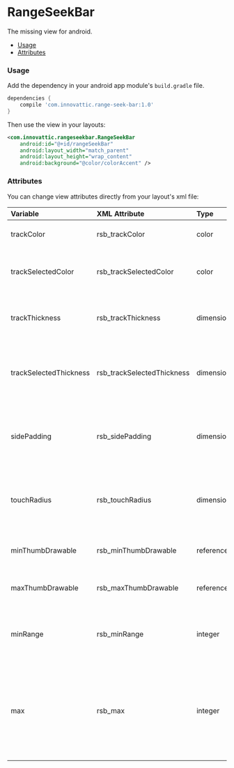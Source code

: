 # RangeSeekBar

The missing view for android.

- [Usage](#usage)
- [Attributes](#attributes)

### Usage

Add the dependency in your android app module's `build.gradle` file.

```gradle
dependencies {
    compile 'com.innovattic.range-seek-bar:1.0'
}
```

Then use the view in your layouts:

```xml
<com.innovattic.rangeseekbar.RangeSeekBar
    android:id="@+id/rangeSeekBar"
    android:layout_width="match_parent"
    android:layout_height="wrap_content"
    android:background="@color/colorAccent" />
```


### Attributes

You can change view attributes directly from your layout's xml file:

| Variable                   | XML Attribute              | Type      | Description                                                                            |
| :------------------------- | :------------------------- | :-------- | :--------------------------------------------------------------------------------------|
| trackColor                 | rsb_trackColor             | color     | Color of horizontal track                                                              |
| trackSelectedColor         | rsb_trackSelectedColor     | color     | Color of the selected range of horizontal track                                        |
| trackThickness             | rsb_trackThickness         | dimension | The thickness of the horizontal track                                                  |
| trackSelectedThickness     | rsb_trackSelectedThickness | dimension | The thickness of the selected range of horizontal track                                |
| sidePadding                | rsb_sidePadding            | dimension | Side padding for view, by default 16dp on the left and right                           |
| touchRadius                | rsb_touchRadius            | dimension | The acceptable touch radius around thumbs in pixels                                    |
| minThumbDrawable           | rsb_minThumbDrawable       | reference | The drawable to draw min thumb with                                                    |
| maxThumbDrawable           | rsb_maxThumbDrawable       | reference | The drawable to draw max thumb with                                                    |
| minRange                   | rsb_minRange               | integer   | The minimum range to be selected. It should at least be 1                              |
| max                        | rsb_max                    | integer   | The maximum value of thumbs which can also be considered as the maximum possible range |